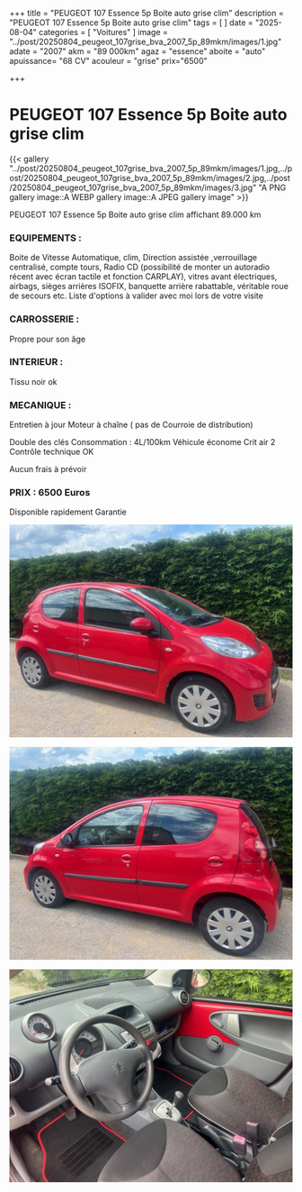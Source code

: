 +++
title = "PEUGEOT 107 Essence 5p Boite auto grise clim"
description = "PEUGEOT 107 Essence 5p Boite auto grise clim"
tags = [
]
date = "2025-08-04"
categories = [
    "Voitures"
]
image = "../post/20250804_peugeot_107grise_bva_2007_5p_89mkm/images/1.jpg"
adate = "2007"
akm = "89 000km"
agaz = "essence"
aboite = "auto"
apuissance= "68 CV"
acouleur = "grise"
prix="6500"

+++

# PEUGEOT 107 Essence 5p Boite auto grise clim

{{< gallery  "../post/20250804_peugeot_107grise_bva_2007_5p_89mkm/images/1.jpg,../post/20250804_peugeot_107grise_bva_2007_5p_89mkm/images/2.jpg,../post/20250804_peugeot_107grise_bva_2007_5p_89mkm/images/3.jpg" "A PNG gallery image::A WEBP gallery image::A JPEG gallery image" >}}
 


PEUGEOT 107 Essence 5p Boite auto grise clim  affichant 89.000 km 


### EQUIPEMENTS :
Boite de Vitesse Automatique, clim, Direction assistée ,verrouillage centralisé, compte tours, Radio CD (possibilité de monter un autoradio récent avec écran tactile et fonction CARPLAY), vitres avant électriques, airbags, sièges arrières ISOFIX, banquette arrière rabattable, véritable roue de secours etc.
Liste d'options à valider avec moi lors de votre visite


### CARROSSERIE :
 Propre pour son âge


### INTERIEUR :
Tissu noir ok

### MECANIQUE :
Entretien à jour 
Moteur à chaîne ( pas de Courroie de distribution)


Double des clés
Consommation : 4L/100km
Véhicule économe
Crit air 2
Contrôle technique OK 

Aucun frais à prévoir


### PRIX : 6500 Euros

Disponible rapidement
Garantie

<!-- more -->


![](images/1.jpg)

![](images/2.jpg)

![](images/3.jpg)

